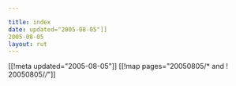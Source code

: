 ```yaml
---

title: index
date: updated="2005-08-05"]]
2005-08-05
layout: rut
---
```


[[!meta updated="2005-08-05"]]
[[!map pages="20050805/* and ! 20050805/*/*"]]
